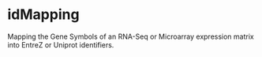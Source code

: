 # idMapping
Mapping the Gene Symbols of an RNA-Seq or Microarray expression matrix into EntreZ or Uniprot identifiers.
